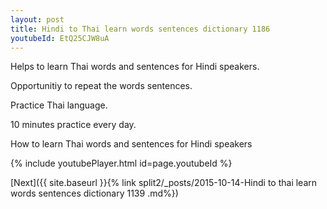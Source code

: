 ```yaml
---
layout: post
title: Hindi to Thai learn words sentences dictionary 1186 
youtubeId: EtQ25CJW8uA
---
```

 
 
Helps to learn Thai words and sentences for Hindi speakers.

Opportunitiy to repeat the words sentences. 

Practice Thai language. 
 
10 minutes practice every day. 
 
How to learn Thai words and sentences for Hindi speakers 
 
{% include youtubePlayer.html id=page.youtubeId %}
 
 
[Next]({{ site.baseurl }}{% link  split2/_posts/2015-10-14-Hindi to thai learn words sentences dictionary 1139 .md%})
 

